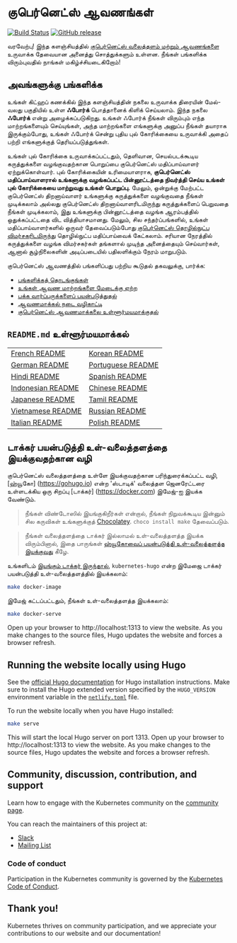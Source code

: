# குபெர்னெட்ஸ் ஆவணங்கள்

[![Build Status](https://api.travis-ci.org/kubernetes/website.svg?branch=master)](https://travis-ci.org/kubernetes/website)
[![GitHub release](https://img.shields.io/github/release/kubernetes/website.svg)](https://github.com/kubernetes/website/releases/latest)

வரவேற்பு! இந்த களஞ்சியத்தில் [குபெர்னெட்ஸ் வலைத்தளம் மற்றும் ஆவணங்களை](https://kubernetes.io/) உருவாக்க தேவையான அனைத்து சொத்துக்களும் உள்ளன. நீங்கள் பங்களிக்க விரும்புவதில் நாங்கள் மகிழ்ச்சியடைகிறோம்!

## அவங்களுக்கு பங்களிக்க

உங்கள் கிட்ஹப் கணக்கில் இந்த களஞ்சியத்தின் நகலை உருவாக்க திரையின் மேல்-வலது பகுதியில் உள்ள **ஃபோர்க்** பொத்தானைக் கிளிக் செய்யலாம். இந்த நகலை **ஃபோர்க்** என்று அழைக்கப்படுகிறது. உங்கள் ஃபோர்க் நீங்கள் விரும்பும் எந்த மாற்றங்களையும் செய்யுங்கள், அந்த மாற்றங்களை எங்களுக்கு அனுப்ப நீங்கள் தயாராக இருக்கும்போது, உங்கள் ஃபோர்க் சென்று புதிய புல் கோரிக்கையை உருவாக்கி அதைப் பற்றி எங்களுக்குத் தெரியப்படுத்துங்கள்.

உங்கள் புல் கோரிக்கை உருவாக்கப்பட்டதும், தெளிவான, செயல்படக்கூடிய கருத்துக்களை வழங்குவதற்கான பொறுப்பை குபெர்னெட்ஸ் மதிப்பாய்வாளர் ஏற்றுக்கொள்வார். புல் கோரிக்கையின் உரிமையாளராக, **குபெர்னெட்ஸ் மதிப்பாய்வாளரால் உங்களுக்கு வழங்கப்பட்ட பின்னூட்டத்தை நிவர்த்தி செய்ய உங்கள் புல் கோரிக்கையை மாற்றுவது உங்கள் பொறுப்பு.**  மேலும், ஒன்றுக்கு மேற்பட்ட குபெர்னெட்ஸ் திறனாய்வாளர் உங்களுக்கு கருத்துக்களை வழங்குவதை நீங்கள் முடிக்கலாம் அல்லது குபெர்னெட்ஸ் திறனாய்வாளரிடமிருந்து கருத்துக்களைப் பெறுவதை நீங்கள் முடிக்கலாம், இது உங்களுக்கு பின்னூட்டத்தை வழங்க ஆரம்பத்தில் ஒதுக்கப்பட்டதை விட வித்தியாசமானது. மேலும், சில சந்தர்ப்பங்களில், உங்கள் மதிப்பாய்வாளர்களில் ஒருவர் தேவைப்படும்போது [குபெர்னெட்ஸ் தொழில்நுட்ப விமர்சகரிடமிருந்து](https://github.com/kubernetes/website/wiki/Tech-reviewers) தொழில்நுட்ப மதிப்பாய்வைக் கேட்கலாம். சரியான நேரத்தில் கருத்துக்களை வழங்க விமர்சகர்கள் தங்களால் முடிந்த அனைத்தையும் செய்வார்கள், ஆனால் சூழ்நிலைகளின் அடிப்படையில் பதிலளிக்கும் நேரம் மாறுபடும்.

குபெர்னெட்ஸ் ஆவணத்தில் பங்களிப்பது பற்றிய கூடுதல் தகவலுக்கு, பார்க்க:

* [பங்களிக்கத் தொடங்குங்கள்](https://kubernetes.io/docs/contribute/start/)
* [உங்கள் ஆவண மாற்றங்களை மேடைக்கு ஏற்ற](http://kubernetes.io/docs/contribute/intermediate#view-your-changes-locally)
* [பக்க வார்ப்புருக்களைப் பயன்படுத்துதல்](http://kubernetes.io/docs/contribute/style/page-templates/)
* [ஆவணமாக்கல் நடை வழிகாட்டி](http://kubernetes.io/docs/contribute/style/style-guide/)
* [குபெர்னெட்ஸ் ஆவணமாக்கலை உள்ளூர்மயமாக்குதல்](https://kubernetes.io/docs/contribute/localization/)

## `README.md` உள்ளூர்மயமாக்கல்
|  |  |
|---|---|
|[French README](README-fr.md)|[Korean README](README-ko.md)|
|[German README](README-de.md)|[Portuguese README](README-pt.md)|
|[Hindi README](README-hi.md)|[Spanish README](README-es.md)|
|[Indonesian README](README-id.md)|[Chinese README](README-zh.md)|
|[Japanese README](README-ja.md)|[Tamil README](README-ta.md)|
|[Vietnamese README](README-vi.md)|[Russian README](README-ru.md)|
|[Italian README](README-it.md)|[Polish README](README-pl.md)|

## டாக்கர் பயன்படுத்தி உள்-வலைத்தளத்தை இயக்குவதற்கான வழி

குபெர்னெட்ஸ் வலைத்தளத்தை உள்ளே இயக்குவதற்கான பரிந்துரைக்கப்பட்ட வழி, [ஹ்யூகோ] (https://gohugo.io) என்ற 'ஸ்டாடிக்' வலைத்தள ஜெனரேட்டரை உள்ளடக்கிய ஒரு சிறப்பு [டாக்கர்] (https://docker.com) இமேஜ்-ஐ இயக்க வேண்டும்.

> நீங்கள் விண்டோஸில் இயங்குகிறீர்கள் என்றால், நீங்கள் நிறுவக்கூடிய இன்னும் சில கருவிகள் உங்களுக்குத் [Chocolatey](https://chocolatey.org). `choco install make` தேவைப்படும்.

> நீங்கள் வலைத்தளத்தை டாக்கர் இல்லாமல் உள்-வலைத்தளத்த இயக்க விரும்பினால், இதை பாருங்கள் [ஹ்யூகோவைப் பயன்படுத்தி உள்-வலைத்தளத்த இயக்குவது](#running-the-website-locally-using-hugo) கீழே.

உங்களிடம்  [இயங்கும் டாக்கர் இருந்தால்](https://www.docker.com/get-started), `kubernetes-hugo` என்ற இமேஜை டாக்கர் பயன்படுத்தி உள்-வலைத்தளத்தில் இயக்கலாம்:

```bash
make docker-image
```

இமேஜ் கட்டப்பட்டதும், நீங்கள் உள்-வலைத்தளத்த இயக்கலாம்:

```bash
make docker-serve
```

Open up your browser to http://localhost:1313 to view the website. As you make changes to the source files, Hugo updates the website and forces a browser refresh.

## Running the website locally using Hugo

See the [official Hugo documentation](https://gohugo.io/getting-started/installing/) for Hugo installation instructions. Make sure to install the Hugo extended version specified by the `HUGO_VERSION` environment variable in the [`netlify.toml`](netlify.toml#L9) file.

To run the website locally when you have Hugo installed:

```bash
make serve
```

This will start the local Hugo server on port 1313. Open up your browser to http://localhost:1313 to view the website. As you make changes to the source files, Hugo updates the website and forces a browser refresh.

## Community, discussion, contribution, and support

Learn how to engage with the Kubernetes community on the [community page](http://kubernetes.io/community/).

You can reach the maintainers of this project at:

- [Slack](https://kubernetes.slack.com/messages/sig-docs)
- [Mailing List](https://groups.google.com/forum/#!forum/kubernetes-sig-docs)

### Code of conduct

Participation in the Kubernetes community is governed by the [Kubernetes Code of Conduct](code-of-conduct.md).

## Thank you!

Kubernetes thrives on community participation, and we appreciate your contributions to our website and our documentation!

